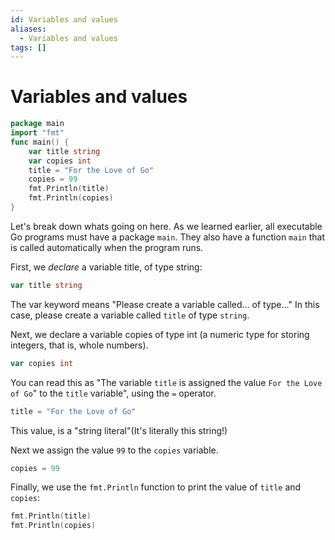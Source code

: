 ```yaml
---
id: Variables and values
aliases:
  - Variables and values
tags: []
---
```


# Variables and values

```go
package main
import "fmt"
func main() {
    var title string
    var copies int
    title = "For the Love of Go"
    copies = 99
    fmt.Println(title)
    fmt.Println(copies)
}
```

Let's break down whats going on here. As we learned earlier, all executable Go
programs must have a package `main`. They also have a function `main` that is
called automatically when the program runs.

  First, we *declare* a variable title, of type string:

```go
var title string
```

  The var keyword means "Please create a variable called... of type..." In this
  case, please create a variable called `title` of type `string`.

  Next, we declare a variable copies of type int (a numeric type for storing
  integers, that is, whole numbers).

```go
var copies int
```

  You can read this as "The variable `title` is assigned the value `For the Love
  of Go`" to the `title` variable", using the `=` operator.

```go
title = "For the Love of Go"
```

  This value, is a "string literal"(It's literally this string!)

  Next we assign the value `99` to the `copies` variable.

```go
copies = 99
```

Finally, we use the `fmt.Println` function to print the value of `title` and
`copies`:

```go
fmt.Println(title)
fmt.Println(copies)
```
